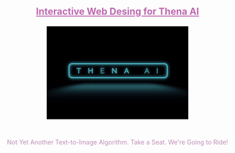 <h2 align="center" style="color:#bf69b0;"><a href=https://t.me/ThenaAIBot style="color:#bf69b0">Interactive Web Desing for Thena AI
  
  </a></h2>


<p align="center">
  <a href="https://thena.up.railway.app/"><img src="./Routes/main/src/vid/thena.ai.gif"></a>
</p>

#

<p align="center" style="color:#bf8fb7;">
Not Yet Another Text-to-Image Algorithm. Take a Seat. We're Going to Ride!
</p>
